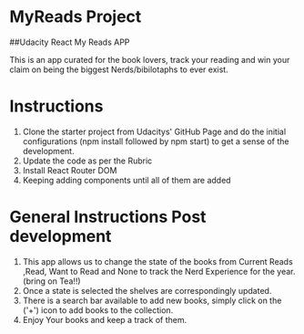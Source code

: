 # MyReads Project
##Udacity React My Reads APP

This is an app curated for the book lovers, track your reading  and win your claim on being the biggest Nerds/bibilotaphs to ever exist. <wink wink>

# Instructions
1. Clone the starter project from Udacitys' GitHub Page and do the initial configurations (npm install followed by npm start) to get a sense of the development.
2. Update the code as per the Rubric
3. Install React Router DOM
4. Keeping adding components until all of them are added

# General Instructions Post development
1. This app allows us to change the state of the books from Current Reads ,Read, Want to Read and None to track the Nerd Experience for the year.(bring on Tea!!)
2. Once a state is selected the shelves are correspondingly updated.
3. There is a search bar available to add new books, simply click on the ('+') icon to add books to the collection.
4. Enjoy Your books and keep a track of them.
